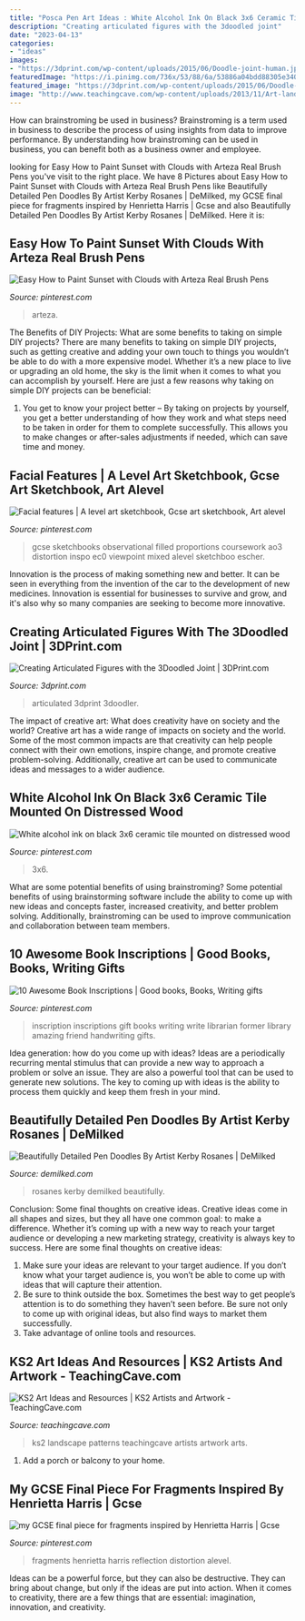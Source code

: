 ```yaml
---
title: "Posca Pen Art Ideas : White Alcohol Ink On Black 3x6 Ceramic Tile Mounted On Distressed Wood"
description: "Creating articulated figures with the 3doodled joint"
date: "2023-04-13"
categories:
- "ideas"
images:
- "https://3dprint.com/wp-content/uploads/2015/06/Doodle-joint-human.jpg"
featuredImage: "https://i.pinimg.com/736x/53/88/6a/53886a04bdd88305e3409a7860bc2827.jpg"
featured_image: "https://3dprint.com/wp-content/uploads/2015/06/Doodle-joint-human.jpg"
image: "http://www.teachingcave.com/wp-content/uploads/2013/11/Art-landscape.jpg"
---
```



How can brainstroming be used in business?
Brainstroming is a term used in business to describe the process of using insights from data to improve performance. By understanding how brainstroming can be used in business, you can benefit both as a business owner and employee.

	

		
looking for Easy How to Paint Sunset with Clouds with Arteza Real Brush Pens you've visit to the right place. We have 8 Pictures about Easy How to Paint Sunset with Clouds with Arteza Real Brush Pens like Beautifully Detailed Pen Doodles By Artist Kerby Rosanes | DeMilked, my GCSE final piece for fragments inspired by Henrietta Harris | Gcse and also Beautifully Detailed Pen Doodles By Artist Kerby Rosanes | DeMilked. Here it is:
		
    
## Easy How To Paint Sunset With Clouds With Arteza Real Brush Pens

<img loading=lazy src="https://i.pinimg.com/736x/cd/6d/a8/cd6da8a3ea0003c380b0b12ff79b8a0b.jpg" onerror="this.onerror=null;this.src='https://tse3.mm.bing.net/th?id=OIP.DUMN0rz5RYoWh2qnwtQ3RwHaEK&amp;pid=15.1';" alt="Easy How to Paint Sunset with Clouds with Arteza Real Brush Pens">

_Source: pinterest.com_

>arteza. 

	

The Benefits of DIY Projects: What are some benefits to taking on simple DIY projects?
There are many benefits to taking on simple DIY projects, such as getting creative and adding your own touch to things you wouldn’t be able to do with a more expensive model. Whether it’s a new place to live or upgrading an old home, the sky is the limit when it comes to what you can accomplish by yourself. Here are just a few reasons why taking on simple DIY projects can be beneficial: 
1. You get to know your project better – By taking on projects by yourself, you get a better understanding of how they work and what steps need to be taken in order for them to complete successfully. This allows you to make changes or after-sales adjustments if needed, which can save time and money. 


    
## Facial Features | A Level Art Sketchbook, Gcse Art Sketchbook, Art Alevel

<img loading=lazy src="https://i.pinimg.com/736x/a4/d4/72/a4d472aeb890152f76b84e596c624625--artist-sketchbook-sketchbook-ideas.jpg" onerror="this.onerror=null;this.src='https://tse3.mm.bing.net/th?id=OIP.gdtRaXy1X4KBAj90r53BvwAAAA&amp;pid=15.1';" alt="Facial features | A level art sketchbook, Gcse art sketchbook, Art alevel">

_Source: pinterest.com_

>gcse sketchbooks observational filled proportions coursework ao3 distortion inspo ec0 viewpoint mixed alevel sketchboo escher. 

	

Innovation is the process of making something new and better. It can be seen in everything from the invention of the car to the development of new medicines. Innovation is essential for businesses to survive and grow, and it's also why so many companies are seeking to become more innovative.

    
## Creating Articulated Figures With The 3Doodled Joint | 3DPrint.com

<img loading=lazy src="https://3dprint.com/wp-content/uploads/2015/06/Doodle-joint-human.jpg" onerror="this.onerror=null;this.src='https://tse2.mm.bing.net/th?id=OIP.Ol-u1AETFXawYfIXMZunawHaJ4&amp;pid=15.1';" alt="Creating Articulated Figures with the 3Doodled Joint | 3DPrint.com">

_Source: 3dprint.com_

>articulated 3dprint 3doodler. 

	

The impact of creative art: What does creativity have on society and the world?
Creative art has a wide range of impacts on society and the world. Some of the most common impacts are that creativity can help people connect with their own emotions, inspire change, and promote creative problem-solving. Additionally, creative art can be used to communicate ideas and messages to a wider audience.

    
## White Alcohol Ink On Black 3x6 Ceramic Tile Mounted On Distressed Wood

<img loading=lazy src="https://i.pinimg.com/736x/53/88/6a/53886a04bdd88305e3409a7860bc2827.jpg" onerror="this.onerror=null;this.src='https://tse2.mm.bing.net/th?id=OIP.D5PL8HeAR-WnBkDJjNH7LwHaJA&amp;pid=15.1';" alt="White alcohol ink on black 3x6 ceramic tile mounted on distressed wood">

_Source: pinterest.com_

>3x6. 

	

What are some potential benefits of using brainstroming?
Some potential benefits of using brainstorming software include the ability to come up with new ideas and concepts faster, increased creativity, and better problem solving. Additionally, brainstroming can be used to improve communication and collaboration between team members.

    
## 10 Awesome Book Inscriptions | Good Books, Books, Writing Gifts

<img loading=lazy src="https://i.pinimg.com/736x/38/1d/19/381d198f2629cebacd977d16e2e0acbc--gypsy-menu.jpg" onerror="this.onerror=null;this.src='https://tse2.mm.bing.net/th?id=OIP.z6XwU-QdA1HO0DuMvf0c1QHaJ4&amp;pid=15.1';" alt="10 Awesome Book Inscriptions | Good books, Books, Writing gifts">

_Source: pinterest.com_

>inscription inscriptions gift books writing write librarian former library amazing friend handwriting gifts. 

	

Idea generation: how do you come up with ideas?
Ideas are a periodically recurring mental stimulus that can provide a new way to approach a problem or solve an issue. They are also a powerful tool that can be used to generate new solutions. The key to coming up with ideas is the ability to process them quickly and keep them fresh in your mind.

    
## Beautifully Detailed Pen Doodles By Artist Kerby Rosanes | DeMilked

<img loading=lazy src="http://static.demilked.com/wp-content/uploads/2014/03/detailed-black-pen-drawings-kerby-rosanes-14.jpg" onerror="this.onerror=null;this.src='https://tse4.mm.bing.net/th?id=OIP.UWy4qXaWx4DZFAmSl44itwHaFj&amp;pid=15.1';" alt="Beautifully Detailed Pen Doodles By Artist Kerby Rosanes | DeMilked">

_Source: demilked.com_

>rosanes kerby demilked beautifully. 

	

Conclusion: Some final thoughts on creative ideas.
Creative ideas come in all shapes and sizes, but they all have one common goal: to make a difference. Whether it’s coming up with a new way to reach your target audience or developing a new marketing strategy, creativity is always key to success. Here are some final thoughts on creative ideas: 
1. Make sure your ideas are relevant to your target audience. If you don’t know what your target audience is, you won’t be able to come up with ideas that will capture their attention. 
2. Be sure to think outside the box. Sometimes the best way to get people’s attention is to do something they haven’t seen before. Be sure not only to come up with original ideas, but also find ways to market them successfully. 
3. Take advantage of online tools and resources.

    
## KS2 Art Ideas And Resources | KS2 Artists And Artwork - TeachingCave.com

<img loading=lazy src="http://www.teachingcave.com/wp-content/uploads/2013/11/Art-landscape.jpg" onerror="this.onerror=null;this.src='https://tse1.mm.bing.net/th?id=OIP.7Ov8nWH42tUznv_AKFQeEgAAAA&amp;pid=15.1';" alt="KS2 Art Ideas and Resources | KS2 Artists and Artwork - TeachingCave.com">

_Source: teachingcave.com_

>ks2 landscape patterns teachingcave artists artwork arts. 

	

1. Add a porch or balcony to your home.

    
## My GCSE Final Piece For Fragments Inspired By Henrietta Harris | Gcse

<img loading=lazy src="https://i.pinimg.com/736x/14/88/cf/1488cf76bdb12e9cba325d10c52e5b40.jpg" onerror="this.onerror=null;this.src='https://tse3.mm.bing.net/th?id=OIP.TdDP6-_fXd8Jk2IG7NWKGwHaNJ&amp;pid=15.1';" alt="my GCSE final piece for fragments inspired by Henrietta Harris | Gcse">

_Source: pinterest.com_

>fragments henrietta harris reflection distortion alevel. 

	

Ideas can be a powerful force, but they can also be destructive. They can bring about change, but only if the ideas are put into action. When it comes to creativity, there are a few things that are essential: imagination, innovation, and creativity.

